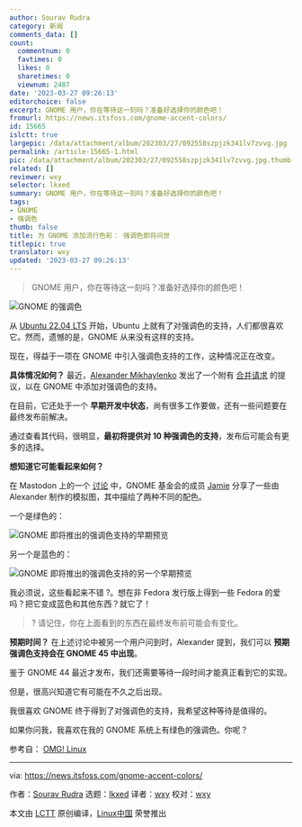```yaml
---
author: Sourav Rudra
category: 新闻
comments_data: []
count:
  commentnum: 0
  favtimes: 0
  likes: 0
  sharetimes: 0
  viewnum: 2487
date: '2023-03-27 09:26:13'
editorchoice: false
excerpt: GNOME 用户，你在等待这一刻吗？准备好选择你的颜色吧！
fromurl: https://news.itsfoss.com/gnome-accent-colors/
id: 15665
islctt: true
largepic: /data/attachment/album/202303/27/092558szpjzk341lv7zvvg.jpg
permalink: /article-15665-1.html
pic: /data/attachment/album/202303/27/092558szpjzk341lv7zvvg.jpg.thumb.jpg
related: []
reviewer: wxy
selector: lkxed
summary: GNOME 用户，你在等待这一刻吗？准备好选择你的颜色吧！
tags:
- GNOME
- 强调色
thumb: false
title: 为 GNOME 添加流行色彩： 强调色即将问世
titlepic: true
translator: wxy
updated: '2023-03-27 09:26:13'
---
```



> 
> GNOME 用户，你在等待这一刻吗？准备好选择你的颜色吧！
> 
> 
> 


![GNOME 的强调色](/data/attachment/album/202303/27/092558szpjzk341lv7zvvg.jpg)


从 [Ubuntu 22.04 LTS](https://news.itsfoss.com/ubuntu-22-04-release/) 开始，Ubuntu 上就有了对强调色的支持，人们都很喜欢它。然而，遗憾的是，GNOME 从来没有这样的支持。


现在，得益于一项在 GNOME 中引入强调色支持的工作，这种情况正在改变。


**具体情况如何？** 最近，[Alexander Mikhaylenko](https://gitlab.gnome.org/exalm?ref=its-foss-news) 发出了一个附有 [合并请求](https://gitlab.gnome.org/GNOME/gnome-shell/-/merge_requests/2715?ref=its-foss-news) 的提议，以在 GNOME 中添加对强调色的支持。


在目前，它还处于一个 **早期开发中状态**，尚有很多工作要做，还有一些问题要在最终发布前解决。


通过查看其代码，很明显，**最初将提供对 10 种强调色的支持**，发布后可能会有更多的选择。


**想知道它可能看起来如何？**


在 Mastodon 上的一个 [讨论](https://crab.garden/@jamie/110063105101806314?ref=its-foss-news) 中，GNOME 基金会的成员 [Jamie](https://crab.garden/@jamie?ref=its-foss-news) 分享了一些由 Alexander 制作的模拟图，其中描绘了两种不同的配色。


一个是绿色的：


![GNOME 即将推出的强调色支持的早期预览](/data/attachment/album/202303/27/092613lihq55xvdk55bcqi.png)


另一个是蓝色的：


![GNOME 即将推出的强调色支持的另一个早期预览](/data/attachment/album/202303/27/092614mu4fct4q8w52t888.png)


我必须说，这些看起来不错 ?。想在非 Fedora 发行版上得到一些 Fedora 的爱吗？把它变成蓝色和其他东西？就它了！



> 
> ? 请记住，你在上面看到的东西在最终发布前可能会有变化。
> 
> 
> 


**预期时间？** 在上述讨论中被另一个用户问到时，Alexander 提到，我们可以 **预期强调色支持会在 GNOME 45 中出现**。


鉴于 GNOME 44 最近才发布，我们还需要等待一段时间才能真正看到它的实现。


但是，很高兴知道它有可能在不久之后出现。


我很喜欢 GNOME 终于得到了对强调色的支持，我希望这种等待是值得的。


如果你问我，我喜欢在我的 GNOME 系统上有绿色的强调色。你呢？


参考自： [OMG! Linux](https://www.omglinux.com/gnome-accent-colors-are-coming/?ref=its-foss-news)




---


via: <https://news.itsfoss.com/gnome-accent-colors/>


作者：[Sourav Rudra](https://news.itsfoss.com/author/sourav/) 选题：[lkxed](https://github.com/lkxed/) 译者：[wxy](https://github.com/wxy) 校对：[wxy](https://github.com/wxy)


本文由 [LCTT](https://github.com/LCTT/TranslateProject) 原创编译，[Linux中国](https://linux.cn/) 荣誉推出